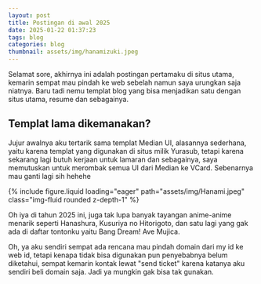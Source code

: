 ```yaml
---
layout: post
title: Postingan di awal 2025
date: 2025-01-22 01:37:23
tags: blog
categories: blog
thumbnail: assets/img/hanamizuki.jpeg
---
```


Selamat sore, akhirnya ini adalah postingan pertamaku di situs utama, kemarin sempat mau pindah ke web sebelah namun saya urungkan saja niatnya. Baru tadi nemu templat blog yang bisa menjadikan satu dengan situs utama, resume dan sebagainya.

## Templat lama dikemanakan?
Jujur awalnya aku tertarik sama templat Median UI, alasannya sederhana, yaitu karena templat yang digunakan di situs milik Yurasub, tetapi karena sekarang lagi butuh kerjaan untuk lamaran dan sebagainya, saya memutuskan untuk merombak semua UI dari Median ke VCard. Sebenarnya mau ganti lagi sih hehehe

<div class="row mt-3">
    <div class="col-sm mt-3 mt-md-0">
        {% include figure.liquid loading="eager" path="assets/img/Hanami.jpeg" class="img-fluid rounded z-depth-1" %}
    </div>
</div>

Oh iya di tahun 2025 ini, juga tak lupa banyak tayangan anime-anime menarik seperti Hanashura, Kusuriya no Hitorigoto, dan satu lagi yang gak ada di daftar tontonku yaitu Bang Dream! Ave Mujica.

Oh, ya aku sendiri sempat ada rencana mau pindah domain dari my id ke web id, tetapi kenapa tidak bisa digunakan pun penyebabnya belum diketahui, sempat kemarin kontak lewat "send ticket" karena katanya aku sendiri beli domain saja. Jadi ya mungkin gak bisa tak gunakan.

